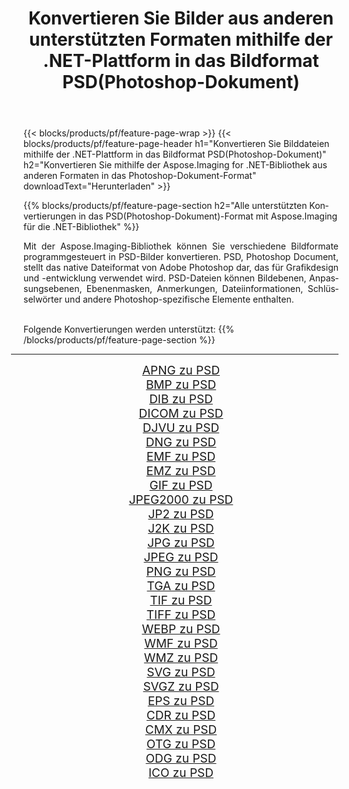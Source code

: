 ﻿---
title: Konvertieren Sie Bilder aus anderen unterstützten Formaten mithilfe der .NET-Plattform in das Bildformat PSD(Photoshop-Dokument) 
weight: 3920
url: /de/net/conversion/to/psd/ 
lang: de
langdirlevel: 2
locales: zh-hans,ja,it,ru,de,es,fr,nl,id,lt,pl,pt,vi,tr,ko,zh-hant,ar,hi,th,sv,cs,uk,he
description: Mit Aspose.Imaging für die .NET-Bibliothek ist es einfach, von anderen unterstützten Bildformaten in PSD(Photoshop-Dokument) zu konvertieren
---

{{< blocks/products/pf/feature-page-wrap >}}
{{< blocks/products/pf/feature-page-header h1="Konvertieren Sie Bilddateien mithilfe der .NET-Plattform in das Bildformat PSD(Photoshop-Dokument)" h2="Konvertieren Sie mithilfe der Aspose.Imaging for .NET-Bibliothek aus anderen Formaten in das Photoshop-Dokument-Format" downloadText="Herunterladen" >}}


{{% blocks/products/pf/feature-page-section  h2="Alle unterstützten Konvertierungen in das PSD(Photoshop-Dokument)-Format mit Aspose.Imaging für die .NET-Bibliothek" %}}
<p align=justify>Mit der Aspose.Imaging-Bibliothek können Sie verschiedene Bildformate programmgesteuert in PSD-Bilder konvertieren. PSD, Photoshop Document, stellt das native Dateiformat von Adobe Photoshop dar, das für Grafikdesign und -entwicklung verwendet wird. PSD-Dateien können Bildebenen, Anpassungsebenen, Ebenenmasken, Anmerkungen, Dateiinformationen, Schlüsselwörter und andere Photoshop-spezifische Elemente enthalten.</p>
<br/>
Folgende Konvertierungen werden unterstützt:
{{% /blocks/products/pf/feature-page-section %}}
<div class="container-fluid productfamilypage bg-gray">
    <div class="convertypes bg-gray agp-content section">
        <div class="container">
		<hr style="margin-left:-20px;"/>
		<div class="row other-converters" style="gap: 10px;font-size: 19px;text-align:center;">
		    <div class='col-md-2 other-converter remove-lp remove-rp'><a href="/imaging/de/net/conversion/apng-to-psd/" style="padding:15px;">APNG zu PSD</a></div>
<div class='col-md-2 other-converter remove-lp remove-rp'><a href="/imaging/de/net/conversion/bmp-to-psd/" style="padding:15px;">BMP zu PSD</a></div>
<div class='col-md-2 other-converter remove-lp remove-rp'><a href="/imaging/de/net/conversion/dib-to-psd/" style="padding:15px;">DIB zu PSD</a></div>
<div class='col-md-2 other-converter remove-lp remove-rp'><a href="/imaging/de/net/conversion/dicom-to-psd/" style="padding:15px;">DICOM zu PSD</a></div>
<div class='col-md-2 other-converter remove-lp remove-rp'><a href="/imaging/de/net/conversion/djvu-to-psd/" style="padding:15px;">DJVU zu PSD</a></div>
<div class='col-md-2 other-converter remove-lp remove-rp'><a href="/imaging/de/net/conversion/dng-to-psd/" style="padding:15px;">DNG zu PSD</a></div>
<div class='col-md-2 other-converter remove-lp remove-rp'><a href="/imaging/de/net/conversion/emf-to-psd/" style="padding:15px;">EMF zu PSD</a></div>
<div class='col-md-2 other-converter remove-lp remove-rp'><a href="/imaging/de/net/conversion/emz-to-psd/" style="padding:15px;">EMZ zu PSD</a></div>
<div class='col-md-2 other-converter remove-lp remove-rp'><a href="/imaging/de/net/conversion/gif-to-psd/" style="padding:15px;">GIF zu PSD</a></div>
<div class='col-md-2 other-converter remove-lp remove-rp'><a href="/imaging/de/net/conversion/jpeg2000-to-psd/" style="padding:15px;">JPEG2000 zu PSD</a></div>
<div class='col-md-2 other-converter remove-lp remove-rp'><a href="/imaging/de/net/conversion/jp2-to-psd/" style="padding:15px;">JP2 zu PSD</a></div>
<div class='col-md-2 other-converter remove-lp remove-rp'><a href="/imaging/de/net/conversion/j2k-to-psd/" style="padding:15px;">J2K zu PSD</a></div>
<div class='col-md-2 other-converter remove-lp remove-rp'><a href="/imaging/de/net/conversion/jpg-to-psd/" style="padding:15px;">JPG zu PSD</a></div>
<div class='col-md-2 other-converter remove-lp remove-rp'><a href="/imaging/de/net/conversion/jpeg-to-psd/" style="padding:15px;">JPEG zu PSD</a></div>
<div class='col-md-2 other-converter remove-lp remove-rp'><a href="/imaging/de/net/conversion/png-to-psd/" style="padding:15px;">PNG zu PSD</a></div>
<div class='col-md-2 other-converter remove-lp remove-rp'><a href="/imaging/de/net/conversion/tga-to-psd/" style="padding:15px;">TGA zu PSD</a></div>
<div class='col-md-2 other-converter remove-lp remove-rp'><a href="/imaging/de/net/conversion/tif-to-psd/" style="padding:15px;">TIF zu PSD</a></div>
<div class='col-md-2 other-converter remove-lp remove-rp'><a href="/imaging/de/net/conversion/tiff-to-psd/" style="padding:15px;">TIFF zu PSD</a></div>
<div class='col-md-2 other-converter remove-lp remove-rp'><a href="/imaging/de/net/conversion/webp-to-psd/" style="padding:15px;">WEBP zu PSD</a></div>
<div class='col-md-2 other-converter remove-lp remove-rp'><a href="/imaging/de/net/conversion/wmf-to-psd/" style="padding:15px;">WMF zu PSD</a></div>
<div class='col-md-2 other-converter remove-lp remove-rp'><a href="/imaging/de/net/conversion/wmz-to-psd/" style="padding:15px;">WMZ zu PSD</a></div>
<div class='col-md-2 other-converter remove-lp remove-rp'><a href="/imaging/de/net/conversion/svg-to-psd/" style="padding:15px;">SVG zu PSD</a></div>
<div class='col-md-2 other-converter remove-lp remove-rp'><a href="/imaging/de/net/conversion/svgz-to-psd/" style="padding:15px;">SVGZ zu PSD</a></div>
<div class='col-md-2 other-converter remove-lp remove-rp'><a href="/imaging/de/net/conversion/eps-to-psd/" style="padding:15px;">EPS zu PSD</a></div>
<div class='col-md-2 other-converter remove-lp remove-rp'><a href="/imaging/de/net/conversion/cdr-to-psd/" style="padding:15px;">CDR zu PSD</a></div>
<div class='col-md-2 other-converter remove-lp remove-rp'><a href="/imaging/de/net/conversion/cmx-to-psd/" style="padding:15px;">CMX zu PSD</a></div>
<div class='col-md-2 other-converter remove-lp remove-rp'><a href="/imaging/de/net/conversion/otg-to-psd/" style="padding:15px;">OTG zu PSD</a></div>
<div class='col-md-2 other-converter remove-lp remove-rp'><a href="/imaging/de/net/conversion/odg-to-psd/" style="padding:15px;">ODG zu PSD</a></div>
<div class='col-md-2 other-converter remove-lp remove-rp'><a href="/imaging/de/net/conversion/ico-to-psd/" style="padding:15px;">ICO zu PSD</a></div>
                </div>
        </div>
    </div>
</div>
<br/>

